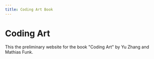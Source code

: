 ```yaml
---
title: Coding Art Book
---
```


# Coding Art

This the preliminary website for the book "Coding Art" by Yu Zhang and Mathias Funk. 
